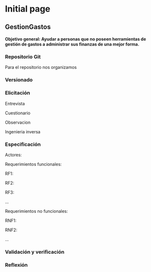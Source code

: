 # Initial page

## GestionGastos

#### Objetivo general: Ayudar a personas que no poseen herramientas de gestión de gastos a administrar sus finanzas de una mejor forma.

### Repositorio Git

Para el repositorio nos organizamos 

### Versionado

### Elicitación

Entrevista

Cuestionario

Observacion

Ingenieria inversa



### Especificación

Actores:

Requerimientos funcionales:

RF1:

RF2:

RF3:

...

Requerimientos no funcionales:

RNF1:

RNF2:

...

### Validación y verificación



### Reflexión

